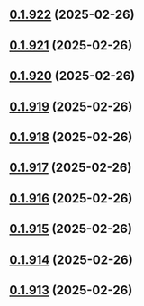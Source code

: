## [0.1.922](https://github.com/binary-braids/terraform-oracle/compare/v0.1.921...v0.1.922) (2025-02-26)



## [0.1.921](https://github.com/binary-braids/terraform-oracle/compare/v0.1.920...v0.1.921) (2025-02-26)



## [0.1.920](https://github.com/binary-braids/terraform-oracle/compare/v0.1.919...v0.1.920) (2025-02-26)



## [0.1.919](https://github.com/binary-braids/terraform-oracle/compare/v0.1.918...v0.1.919) (2025-02-26)



## [0.1.918](https://github.com/binary-braids/terraform-oracle/compare/v0.1.917...v0.1.918) (2025-02-26)



## [0.1.917](https://github.com/binary-braids/terraform-oracle/compare/v0.1.916...v0.1.917) (2025-02-26)



## [0.1.916](https://github.com/binary-braids/terraform-oracle/compare/v0.1.915...v0.1.916) (2025-02-26)



## [0.1.915](https://github.com/binary-braids/terraform-oracle/compare/v0.1.914...v0.1.915) (2025-02-26)



## [0.1.914](https://github.com/binary-braids/terraform-oracle/compare/v0.1.913...v0.1.914) (2025-02-26)



## [0.1.913](https://github.com/binary-braids/terraform-oracle/compare/v0.1.912...v0.1.913) (2025-02-26)




